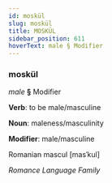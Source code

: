 ```yaml
---
id: moskül
slug: moskül
title: MOSKÜL
sidebar_position: 611
hoverText: male § Modifier
---
```


### moskül

*male* **§** Modifier

**Verb**: to be male/masculine

**Noun**: maleness/masculinity

**Modifier**: male/masculine

Romanian mascul [masˈkul]

*Romance Language Family*